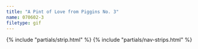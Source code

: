 ```yaml
---
title: "A Pint of Love from Piggins No. 3"
name: 070602-3
filetype: gif
---
```


{% include "partials/strip.html" %}
{% include "partials/nav-strips.html" %}